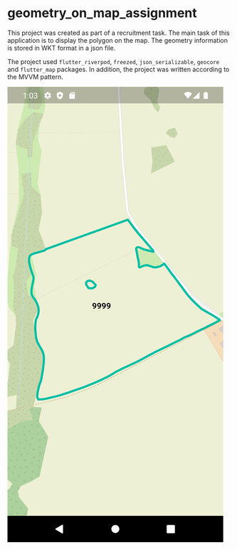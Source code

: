 # geometry_on_map_assignment

This project was created as part of a recruitment task. The main task of this application is to display the polygon on the map. The geometry information is stored in WKT format in a json file.

The project used `flutter_riverpod`, `freezed`, `json_serializable`, `geocore` and `flutter_map` packages. In addition, the project was written according to the MVVM pattern.

!['Field view'](github/images/field.png)

